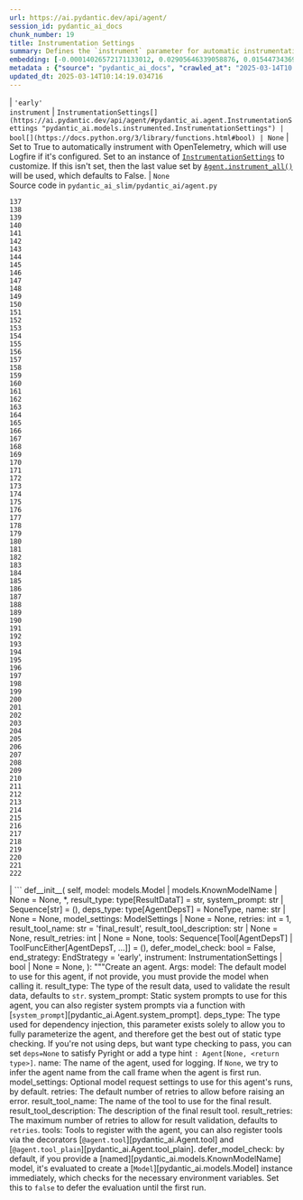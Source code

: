 ```yaml
---
url: https://ai.pydantic.dev/api/agent/
session_id: pydantic_ai_docs
chunk_number: 19
title: Instrumentation Settings
summary: Defines the `instrument` parameter for automatic instrumentation with OpenTelemetry. Setting this to True enables instrumentation, while customization is possible through an instance of `InstrumentationSettings`. If neither is configured, the last set value from `Agent.instrument_all()` is applied, defaulting to False.
embedding: [-0.00014026572171133012, 0.02905646339058876, 0.015447343699634075, -0.04725069925189018, -0.028889352455735207, 0.030727576464414597, 0.017578011378645897, -0.008987450040876865, -0.016241122037172318, 0.03367291018366814, -0.0013329731300473213, -0.03425779938697815, 0.002236418193206191, -0.047292474657297134, -0.014580453746020794, -0.02533823996782303, -0.03066490963101387, -0.003639891277998686, 0.019238678738474846, -0.010904007591307163, 0.039062246680259705, 0.0010444450890645385, 0.0017285567009821534, -0.0010894868755713105, -0.01075778529047966, -0.01857023499906063, 0.009426116943359375, 0.01858067885041237, -0.03697335720062256, -0.03160490840673447, 0.03093646466732025, -0.005619114730507135, -0.025547128170728683, 0.008183227851986885, 0.016857344657182693, -0.024857794865965843, 0.036075133830308914, 0.008292894810438156, -0.04275958240032196, 0.08012983202934265, 0.01669023372232914, -0.031375132501125336, 0.04042002558708191, 0.0433235839009285, -0.04207025095820427, 0.003827891545370221, 0.01655445620417595, 0.05756981670856476, -0.031333353370428085, -0.0008316394523717463, -0.05076003447175026, 0.022100459784269333, 0.013483786955475807, 0.027155574411153793, -0.010011007077991962, -0.022768903523683548, -0.008031782694160938, 0.00802656076848507, -0.030100908130407333, 0.03534402325749397, 0.013661342673003674, -0.01089356280863285, -0.013671786524355412, 0.03902047127485275, -0.015363788232207298, -0.00020366680109873414, -0.017682455480098724, 0.036764468997716904, -0.06254137307405472, 0.0057862261310219765, 0.02032490260899067, -0.018225567415356636, -0.05025869980454445, -0.024711571633815765, -0.06726226955652237, -0.02041890285909176, 0.01843445748090744, 0.05222225561738014, -0.020617347210645676, -0.011645562946796417, -0.007097004912793636, -0.011384451761841774, 0.017766011878848076, 0.014590898528695107, -0.039250247180461884, -0.017410900443792343, -0.03973069414496422, -0.020627791061997414, 0.004410169553011656, -0.06174759566783905, 0.001368223107419908, 0.019656457006931305, 0.019458012655377388, 0.04275958240032196, 0.08848538994789124, 0.026445351541042328, -0.02726001851260662, 0.01046011783182621, 0.015792010352015495, 0.01655445620417595, 0.024816015735268593, -0.00877856183797121, -0.027970241382718086, 0.03574091196060181, -0.014423787593841553, -0.012345341965556145, -0.033171579241752625, -2.2480049665318802e-05, -0.024147571995854378, 0.03047690913081169, -0.06070315092802048, 0.014131342992186546, -0.006674004253000021, -0.005096892360597849, -0.11605874449014664, -0.008663672022521496, -0.014486454427242279, 0.011927563697099686, -0.0012246118858456612, -0.04904714226722717, 0.0036451134365051985, 0.033213354647159576, 0.028262685984373093, 0.005765337031334639, 0.044200919568538666, 0.0021241402719169855, -0.007681894116103649, -0.028931129723787308, -0.025964906439185143, -0.018006233498454094, 0.02078445814549923, 0.025735128670930862, 0.0034988911356776953, 0.006924671120941639, -0.0020562512800097466, -0.031834688037633896, -0.03235691040754318, -0.009744673036038876, -0.0199593473225832, 0.01009456254541874, 0.017901789397001266, -0.0012683480745181441, -0.001993584679439664, 0.0038983915001153946, 0.0031960022170096636, 0.028012018650770187, -0.009029228240251541, 0.009645450860261917, -0.027197351679205894, 0.0423835851252079, 0.001936140120960772, 0.029724908992648125, -0.015687566250562668, -0.03820580244064331, -0.004681725520640612, 0.03674358129501343, 0.0008525283192284405, -0.025212906301021576, 0.06028537452220917, -0.04198669642210007, 0.003843558020889759, 0.040566250681877136, -0.018779123201966286, -0.03062313236296177, -0.016032231971621513, -0.027072018012404442, -0.01949978992342949, -0.0034075023140758276, -0.015008676797151566, -0.029348907992243767, 0.031228909268975258, -0.009279894642531872, -0.01416267640888691, 0.010674228891730309, 0.0033213356509804726, -0.03361024335026741, -0.0707298219203949, -0.020565124228596687, -0.005339725874364376, -0.02579779550433159, -0.04654047638177872, -0.034362245351076126, -0.05180447921156883, 0.013932897709310055, -0.03367291018366814, -0.0026842239312827587, 0.02193334698677063, -0.011165118776261806, 0.024022238329052925, 0.010329562239348888, 0.029202686622738838, -0.02097245864570141, -0.008157116360962391, -0.03292091190814972, -0.0006260143127292395, 0.021996013820171356, 0.04123469442129135, 0.008428672328591347, 0.02358357049524784, 0.04378313943743706, 0.0049193366430699825, -0.020398013293743134, 0.0054833367466926575, -0.01441334281116724, 0.019687790423631668, -0.018455345183610916, 0.02109779231250286, 0.013348008506000042, -0.010481007397174835, 0.013504675589501858, 0.0042900582775473595, -0.08965516835451126, 0.03699424862861633, -0.013389786705374718, -0.019802680239081383, 0.04716714099049568, -0.0434071384370327, -0.01135311834514141, -0.018538901582360268, 0.00360333570279181, -0.020241346210241318, -0.00720667140558362, 0.006042114924639463, -0.06078670546412468, -0.012481119483709335, 0.007399893831461668, -0.021264903247356415, -0.019071567803621292, 0.002840890781953931, 0.04219558462500572, -0.04532891884446144, -0.01427756529301405, -0.0012148203095421195, -0.009687229059636593, 0.04378313943743706, 0.007624449674040079, 0.030644020065665245, 0.020377125591039658, 0.03104090876877308, -0.03371468931436539, -0.00019746541511267424, 0.0018134178826585412, -0.0048671141266822815, 0.00046869475045241416, -0.005984670482575893, 0.023207571357488632, 0.01023034006357193, -0.04620625451207161, 0.019416235387325287, 0.015760676935315132, 0.06575826555490494, -0.04290580749511719, 0.011071118526160717, -0.005049892235547304, 0.007765449583530426, 0.020721791312098503, -0.02013690210878849, -0.06768004596233368, -0.05401870235800743, -0.016544010490179062, 0.026320017874240875, -0.0034962801728397608, 0.0062666707672178745, -0.0077027827501297, 0.019792234525084496, 0.007634893991053104, -0.008214561268687248, -0.004169947002083063, 0.0033396133221685886, -0.01971912384033203, 0.02786579541862011, -0.023876015096902847, 0.01944756880402565, -0.04674936458468437, -0.029766686260700226, 0.0039375582709908485, 0.028576018288731575, 0.02606935054063797, 0.0038957803044468164, -0.03196002170443535, -0.040252916514873505, -0.01760934479534626, 0.05117781087756157, 0.007175337988883257, 0.001064681215211749, 0.013442008756101131, -0.0028382795862853527, -0.031563133001327515, -0.027385352179408073, 0.06947649270296097, 0.026591572910547256, 0.023688016459345818, 0.020335346460342407, -0.002801724011078477, 0.008292894810438156, -0.05305781215429306, -0.02032490260899067, 0.002446612808853388, 0.0018525845371186733, -0.03212713077664375, 0.04704180732369423, 0.04315647482872009, 0.03741202503442764, 0.00764533830806613, 0.0026555017102509737, 0.036534689366817474, -0.0024022238794714212, -0.01925956830382347, 0.0548124797642231, -0.034278690814971924, 0.03196002170443535, 0.04975736513733864, -0.03737024590373039, -0.04336536303162575, 0.029871130362153053, -0.0007147921132855117, 0.03379824385046959, -0.004357947502285242, -0.005394559353590012, 0.009661117568612099, -0.07595205307006836, -0.030309798195958138, -0.015311566181480885, 0.006120448466390371, -0.03580357879400253, 0.021808015182614326, 0.006856782361865044, -0.018507568165659904, -0.04298936203122139, 0.010240784846246243, -0.0036451134365051985, -0.03494713455438614, -0.01760934479534626, -0.017755568027496338, 0.0618729293346405, -0.030080020427703857, -0.0013851954136043787, -0.015781566500663757, 0.03941735997796059, 0.04833691939711571, -0.056024037301540375, -0.02771957404911518, -0.0378715805709362, 0.006251004058867693, -0.025066683068871498, 0.027928462252020836, 0.012334897182881832, 0.018424011766910553, -0.022372014820575714, 0.027239128947257996, 0.02339557185769081, 0.0017468344885855913, -0.007368560414761305, 0.006475559901446104, 0.0027573350816965103, -0.045997362583875656, -0.005311003420501947, 0.01723334565758705, -0.04275958240032196, -0.004083780571818352, -0.0640871524810791, 0.031333353370428085, 0.015645788982510567, 0.0002194966800743714, -0.053266700357198715, 0.010945784859359264, 0.002822612877935171, -0.011603785678744316, -0.06467204540967941, 0.04027380421757698, 0.027072018012404442, -0.008277228102087975, -0.05673426017165184, -0.020680014044046402, -0.005008114501833916, -0.059658706188201904, 0.004065502900630236, -0.01585467718541622, 0.01756756752729416, 0.04033647105097771, 0.08372272551059723, -0.00532144820317626, -0.0013525563990697265, 0.005431114695966244, 0.02565157227218151, 0.020293569192290306, 0.041172027587890625, 0.01385978702455759, -0.008089227601885796, 0.03789246827363968, 0.03283735364675522, -0.06224893033504486, -0.008324227295815945, 0.01609489880502224, -0.019301345571875572, 0.023604460060596466, 0.0054206703789532185, -0.004031558055430651, 0.037036024034023285, -0.007311115972697735, -0.018215123564004898, 0.004206502810120583, 0.011969340965151787, 0.015384676866233349, 0.02717646211385727, -0.008590561337769032, 0.06132981926202774, 0.02147379145026207, 0.02464890480041504, -0.013588231056928635, 0.08084005117416382, -0.011958897113800049, 0.021808015182614326, 0.017202012240886688, -0.017390010878443718, -0.03640935570001602, 0.004316169768571854, -0.014152231626212597, 0.048754699528217316, 0.023834237828850746, -0.02331201545894146, -0.05105247721076012, 0.021578237414360046, 0.016899121925234795, -0.05314137041568756, -0.012564674951136112, 0.020356236025691032, 0.013473342172801495, 0.0027599462773650885, 0.012940675020217896, 0.02542179450392723, -0.002989724278450012, 0.03576180338859558, -0.0036372800823301077, -0.004109891597181559, -0.029265353456139565, -0.044618695974349976, -0.014538676477968693, 0.018361344933509827, 0.03594980016350746, 0.0050159478560090065, -0.02385512739419937, 0.03193913400173187, 0.06960182636976242, -0.025442684069275856, 0.012637786567211151, -0.019207345321774483, -0.018048012629151344, -0.00025180919328704476, -0.004890614189207554, -0.030184464529156685, -0.008235449902713299, -0.024669794365763664, 0.027364462614059448, 0.027009351179003716, -0.06341870874166489, 0.05080180987715721, 0.040712472051382065, 0.023103127256035805, 0.018131567165255547, 0.05899026244878769, -0.02350001595914364, -0.010084117762744427, 0.03158402070403099, -0.0297457966953516, 0.025776905938982964, -0.024335572496056557, -0.029996464028954506, -0.05435292422771454, 0.012951119802892208, 0.00793256051838398, -0.014371565543115139, 0.00912322849035263, -0.004407558590173721, 0.0006198129267431796, -0.016763344407081604, -0.021170902997255325, 0.015687566250562668, 0.040106695145368576, -0.03705691173672676, 0.03876980394124985, -0.05573159083724022, 0.03112446516752243, 0.04578847438097, -0.03785069286823273, 0.012261785566806793, -0.02629912830889225, -0.006313670892268419, 0.0002472397463861853, 0.004360558465123177, 0.05314137041568756, 0.035281356424093246, 0.0525982566177845, -0.006193559616804123, 0.07244271785020828, -0.0022194460034370422, 0.024210238829255104, 0.006982115563005209, -0.05886492878198624, -0.003180335508659482, -0.0014896398643031716, 0.014726676046848297, -0.0007010838016867638, 0.040023136883974075, -0.023458238691091537, -0.009384339675307274, -0.03791335970163345, 0.0343831330537796, -0.04649869725108147, 0.05197158828377724, -0.030790243297815323, 0.029850242659449577, 0.017212456092238426, 0.008188449777662754, 0.012460230849683285, -0.023332905024290085, 0.0228106826543808, 0.02220490388572216, -0.025588905438780785, -0.007525227032601833, 0.020481569692492485, -0.008747228421270847, -0.04200758412480354, 0.017943566665053368, 0.007734116166830063, -0.00954100675880909, -0.013389786705374718, -0.03672268986701965, -0.032294243574142456, 0.00013398272858466953, 0.00598989287391305, -0.005070781335234642, -0.0009021394653245807, -0.0018930567894130945, -0.022267570719122887, 0.03177202120423317, 0.032524023205041885, 0.04390847310423851, -0.036764468997716904, -0.029724908992648125, -0.027886684983968735, 0.04574669525027275, -0.020512903109192848, -0.027072018012404442, -0.011833563446998596, 0.017525790259242058, 0.020084679126739502, 0.00747300498187542, 0.006449448876082897, -0.005292725749313831, 0.02782401815056801, 0.01636645570397377, -0.0005953337531536818, -0.026445351541042328, 0.014308898709714413, 0.007995227351784706, -0.01360912062227726, 0.012627341784536839, 0.011687341146171093, -0.028074685484170914, 0.0019100290955975652, -0.009447006508708, -0.0070761158131062984, -0.006355448625981808, 0.0060160038992762566, 0.009520117193460464, 0.005368447862565517, 0.006167448591440916, -0.014580453746020794, -0.01697223260998726, -0.0014400287764146924, -0.01894623413681984, -0.009969228878617287, 0.000765708857215941, -6.617539474973455e-05, 0.010914451442658901, 0.01697223260998726, -0.03885335847735405, -0.02993379719555378, 0.011896230280399323, -0.006496448535472155, -0.0010366118513047695, 0.025129349902272224, 0.005995115265250206, 0.01243934128433466, 0.0014269731473177671, -0.03987691551446915, 0.029599575325846672, 0.010303451679646969, -0.016251565888524055, -0.01916556805372238, -0.011760451830923557, 0.0332760214805603, -0.009661117568612099, -0.052347589284181595, 0.004026336129754782, 0.004185613710433245, 0.003256057621911168, -0.01999068073928356, 0.013201786205172539, 0.047292474657297134, 0.006365892942994833, -0.026675129309296608, 0.046039141714572906, -0.005634781438857317, -0.032336022704839706, 0.04012758284807205, 0.025233794003725052, -0.05084358900785446, -0.023750683292746544, 0.01439245417714119, 0.018465790897607803, -0.011718674562871456, -0.0009230283903889358, 0.014674453996121883, 0.0388115830719471, 0.004848836455494165, 0.018142012879252434, 0.060076482594013214, -0.02955779805779457, 0.0044441139325499535, 0.02041890285909176, -0.02266445942223072, 0.03732847049832344, -0.009415673092007637, -0.019854901358485222, -0.03425779938697815, -0.009065783582627773, -0.019938457757234573, 0.0481698103249073, -0.0503004789352417, 0.001985751325264573, 0.008543561212718487, 0.03377735614776611, -0.04386669397354126, -0.026090240105986595, 0.01098756305873394, -0.003143779933452606, -0.02943246439099312, -0.010272118262946606, 0.006757560186088085, 0.011269562877714634, -0.00023695849813520908, -0.007452115882188082, -0.02809557504951954, -0.0028565574903041124, -0.012585563585162163, 0.02087845839560032, 0.02694668434560299, -0.03160490840673447, -0.005713114980608225, 0.005504225846379995, 0.01163511909544468, -0.017713788896799088, 0.03329690918326378, 0.024795128032565117, 0.006799337919801474, -0.0024596683215349913, -0.020471123978495598, 0.03177202120423317, -0.03599157929420471, 0.024398239329457283, 0.017588455229997635, 0.013442008756101131, 0.023228459060192108, 0.048253364861011505, 0.027531573548913002, 0.02220490388572216, 0.016940901055932045, -0.008856894448399544, -0.01340023148804903, -0.007029115688055754, -0.01595912128686905, 0.017630234360694885, -0.020168235525488853, 0.013045120052993298, 0.028116462752223015, -0.043240029364824295, -0.027134684845805168, 0.018549345433712006, 0.018089789897203445, -0.04486936330795288, -0.03720313683152199, 0.029850242659449577, 0.04520358517765999, -0.025714239105582237, 0.011457563377916813, -0.013421120122075081, 0.006846338044852018, -0.004626892041414976, -0.0031646688003093004, -0.02955779805779457, -0.020429346710443497, 0.02552623860538006, 0.02629912830889225, -0.004767891950905323, -0.018789568915963173, 0.0017611955991014838, -0.024252016097307205, -0.05155381187796593, -0.040900472551584244, -0.0040393914096057415, 0.000373062735889107, 0.010606340132653713, -0.0013525563990697265, -0.009504450485110283, -0.044117361307144165, 0.023834237828850746, 0.019102901220321655, -0.0239595714956522, -0.009086673147976398, 0.010282562114298344, -0.010799562558531761, 0.009838673286139965, -0.019510235637426376, 0.009713339619338512, 0.018998457118868828, 0.0548124797642231, -0.005368447862565517, -0.0075513385236263275, -0.020481569692492485, 0.0054258923046290874, -0.032628465443849564, 0.012136452831327915, 0.02469068393111229, -0.015332454815506935, 0.0012422369327396154, 0.017713788896799088, -0.007044782396405935, -0.01581289991736412, -0.010841340757906437, -0.00038415996823459864, 0.033401355147361755, -0.005791448522359133, 0.0014530842890962958, -0.00604733731597662, -0.03728669136762619, 0.00737900473177433, -0.0062092263251543045, 0.012773564085364342, -0.0010039728367701173, 0.014768454246222973, 0.006731448695063591, 0.02235112525522709, -0.024440016597509384, -0.009039673022925854, 0.024168459698557854, 0.03760002553462982, -0.0014374175807461143, 0.03916669264435768, -0.031521353870630264, 0.003854002570733428, -0.03300446644425392, 0.019980235025286674, -0.020084679126739502, 0.04787736386060715, -0.0108726741746068, -0.03590802475810051, -0.04046180471777916, -0.0036868914030492306, 0.00014744627696927637, -0.02671690657734871, 0.01121734082698822, 0.037349358201026917, -0.012773564085364342, 0.0034388357307761908, 0.03379824385046959, 0.006736671086400747, -0.012815342284739017, -0.004955891985446215, -0.0200429018586874, 0.004454558715224266, -0.004786169622093439, 0.009964006952941418, -0.020711347460746765, -0.04039913788437843, -0.001551000983454287, -0.03716135770082474, -0.03246135637164116, -0.021066458895802498, 0.0007363338372670114, 0.026361795142292976, -0.019437124952673912, 0.027009351179003716, 0.06642670929431915, -0.01552045438438654, 0.0014961676206439734, -0.012481119483709335, -0.041777804493904114, -0.018361344933509827, -0.035281356424093246, 0.034508466720581055, 0.0015953899128362536, 0.015384676866233349, 0.013556897640228271, -0.019092457368969917, -0.012397564016282558, -0.04725069925189018, -0.0009191117133013904, 0.000747431069612503, -0.00013047404354438186, 0.0296622421592474, -0.04654047638177872, -0.013327119871973991, 0.003274335525929928, -0.01835090108215809, -0.01682601124048233, -0.03590802475810051, 0.04353247210383415, 0.016909567639231682, -0.015447343699634075, 0.02069045789539814, 0.0031542242504656315, -0.04399202764034271, 0.010303451679646969, 0.010648118332028389, 0.015113120898604393, -0.033902689814567566, 0.007488671690225601, -0.06768004596233368, 0.009969228878617287, -0.007901227101683617, -0.010340007022023201, -0.014006009325385094, 0.0064598931930959225, 0.02040845714509487, -0.030309798195958138, -0.002079751342535019, -0.01797490008175373, -0.009530561976134777, 0.007681894116103649, -0.020805347710847855, 0.04574669525027275, 0.014632676728069782, 0.01824645698070526, 0.02431468293070793, -0.0009386950405314565, 0.007833338342607021, 0.014893787913024426, 0.044159140437841415, 0.0435742512345314, -0.0015940844314172864, -0.007880338467657566, -0.019458012655377388, 0.027322685346007347, -0.012063341215252876, 0.040712472051382065, 0.019207345321774483, 0.00578100373968482, 0.007739338558167219, 0.006000337190926075, -0.019760901108384132, 0.050592921674251556, -0.046832919120788574, -0.017870455980300903, -0.0023917793296277523, 0.02726001851260662, -0.004692169837653637, 0.009812561795115471, 0.005389336962252855, -0.010277340188622475, -0.03484268859028816, -0.0017846956616267562, -0.0160844549536705, -0.0013799731386825442, -0.0022194460034370422, -0.023437349125742912, -0.03398624435067177, 0.02652890607714653, -0.02840890735387802, -0.020857568830251694, -0.019917568191885948, 0.008063116110861301, -0.01848667860031128, 0.031061798334121704, -0.0042900582775473595, -0.019980235025286674, 0.02552623860538006, -0.021369347348809242, 0.018455345183610916, -0.010512339882552624, -0.04695825278759003, 0.009379117749631405, -0.014173120260238647, 0.015541343949735165, 0.0007865977240726352, 0.053726259618997574, 0.025693349540233612, -0.002707723993808031, 0.02189156971871853, -0.025400904938578606, -0.02932802028954029, 0.014288009144365788, -0.03674358129501343, 0.017901789397001266, 0.016470899805426598, 0.0240013487637043, 0.03304624557495117, 0.005697448272258043, 0.004619058687239885, 0.033171579241752625, -0.006715782452374697, 0.0228106826543808, -0.001146278576925397, -0.02074268087744713, -0.005916781723499298, 0.044994696974754333, 0.002455751644447446, 0.026508018374443054, -0.028262685984373093, 0.03674358129501343, -0.031876467168331146, -0.027782240882515907, 0.0682649314403534, -0.024293793365359306, -0.014987788163125515, 0.00665311561897397, -0.012972008436918259, 0.03264935687184334, 0.008068338967859745, 0.0015170566039159894, 0.005833226256072521, -0.02339557185769081, -0.004908892326056957, -0.01328534260392189, -0.033860910683870316, -0.027552463114261627, 0.0047652809880673885, 0.005744448397308588, -0.021212680265307426, 0.015489120967686176, -0.0285969078540802, 0.012021563947200775, 0.03177202120423317, -0.07047915458679199, -0.011697785928845406, -0.04303114116191864, 0.0028382795862853527, -0.012157341465353966, 0.015134010463953018, -0.016157565638422966, -0.03998136147856712, 0.00018604178330861032, 0.020565124228596687, -0.0331089124083519, 0.005619114730507135, 0.0048671141266822815, -0.03112446516752243, -0.017316900193691254, 0.008564449846744537, -0.007969116792082787, -0.0354902446269989, 8.822705240163486e-06, -0.022768903523683548, -0.026194684207439423, -0.044994696974754333, -0.039709802716970444, -0.015259343199431896, 0.03711957857012749, 0.004371002782136202, -0.016805121675133705, 0.005431114695966244, -0.006496448535472155, -0.012721342034637928, -0.025400904938578606, -0.00834511686116457, -0.02878490835428238, -0.01834045723080635, -0.015927787870168686, 0.001252028625458479, -0.016993122175335884, 0.02473246119916439, 0.02817912958562374, 0.00021460083371493965, -0.002547140698879957, -0.06872449070215225, 0.05610759183764458, -0.007285004947334528, 0.029390687122941017, -0.028847575187683105, 0.0064598931930959225, 0.020512903109192848, -0.0011377923656255007, -0.006929893512278795, -0.002919224090874195, -0.004117724951356649, 0.01697223260998726, 0.02166179195046425, -0.031876467168331146, -0.0377044677734375, -0.001493556541390717, -0.012334897182881832, 0.00665311561897397, 0.035469356924295425, 0.0046686697751283646, -0.0048096696846187115, -0.02538001723587513, 0.017118455842137337, -0.00589589262381196, -0.01418356504291296, 0.010601118206977844, 0.051470257341861725, 0.02074268087744713, 0.02327023819088936, 0.0012304869014769793, -0.023520903661847115, -0.015604010783135891, -0.026633350178599358, -0.030790243297815323, -0.015322010032832623, 0.0034414466936141253, 0.021317124366760254, 0.00616222620010376, -0.03697335720062256, 0.02189156971871853, -0.05640003830194473, -0.013556897640228271, -0.01632467843592167, -0.027239128947257996, -0.016794677823781967, 0.0017455288907513022, 0.007744560483843088, -0.010601118206977844, 0.006585226394236088, 0.024983128532767296, 0.0154055655002594, 0.007232782430946827, -0.02235112525522709, -0.0006743199191987514, -0.0060943374410271645, -0.0017559734405949712, 0.05769515037536621, -0.0038748914375901222, 0.013180897571146488, 0.012512452900409698, -0.012303563766181469, -0.005566892679780722, 0.001955723622813821, 0.01100845169275999, -0.02041890285909176, -0.012084229849278927, 0.01454912032932043, 0.042738694697618484, 0.032440464943647385, 0.05163736641407013, 0.027552463114261627, -0.03189735487103462, 0.002129362430423498, 0.0048227254301309586, 0.0011397507041692734, -0.035699136555194855, 0.017755568027496338, -0.011624674312770367, 0.05769515037536621, 0.023458238691091537, -0.018685122951865196, 0.002590223914012313, -0.0020680013112723827, 0.025275573134422302, 0.004509391728788614, 0.03904135897755623, -0.03212713077664375, -0.038957804441452026, 0.02606935054063797, 0.013170452788472176, -0.01723334565758705, 0.02575601637363434, -0.01673201099038124, -0.013932897709310055, 0.032440464943647385, 0.022372014820575714, 0.013327119871973991, -0.01737956702709198, -0.02247645892202854, -0.043198250234127045, 0.015917344018816948, 0.003237779950723052, -0.03461291268467903, -0.02270623669028282, -0.014110453426837921, -0.034550245851278305, 0.0387280248105526, -0.02170356921851635, -0.04620625451207161, -0.02763601765036583, 0.009295561350882053, 0.007880338467657566, 0.028952019289135933, 0.031228909268975258, -0.02239290438592434, 0.010272118262946606, 0.01994890160858631, -0.0057026706635952, 0.016157565638422966, 0.020074235275387764, -0.00804744940251112, -0.012428897432982922, 0.027113795280456543, -0.0045355032198131084, -0.04495291784405708, -0.0020575569942593575, 0.0015927788335829973, 0.007990005426108837, 0.003263890976086259, -0.030873797833919525, -0.004762670025229454, -0.0032847800757735968, -0.07937783002853394, -0.00811533909291029, 0.013243564404547215, -0.03574091196060181, 0.024523571133613586, 0.006658337544649839, -0.031228909268975258, 0.011812674812972546, -0.02694668434560299, 0.001389112090691924, -0.0022781959269195795, 0.02993379719555378, 0.04407558590173721, -0.018058456480503082, -0.014037342742085457, -0.03350580111145973, 9.351047629024833e-05, -0.003172502154484391, 0.010799562558531761, -0.0027965018525719643, 0.0211500134319067, 0.004927169997245073, 0.009018783457577229, 0.007446893956512213, -0.02648712880909443, -0.008924784138798714, -0.07482405006885529, -0.022998681291937828, -0.02105601318180561, -0.01135311834514141, 0.01232445240020752, -0.005561670288443565, -0.03858180344104767, 0.00444933632388711, -0.003822669154033065, -0.01628289930522442, 0.007159671280533075, -0.022037792950868607, 0.03465468809008598, 0.00033487522159703076, 0.043657805770635605, -0.0037051690742373466, -0.04023202508687973, 0.01816290058195591, 0.018330011516809464, -0.008977006189525127, 0.03250313177704811, 0.013337564654648304, -0.005775781814008951, -0.0046112253330647945, -0.025212906301021576, 0.012773564085364342, 0.019604235887527466, 0.01416267640888691, 0.013828453607857227, 0.007974338717758656, -0.006214448716491461, -0.0503840334713459, 0.014131342992186546, -0.008757672272622585, 0.04142269492149353, 0.029599575325846672, -0.02201690338551998, -0.013577787205576897, 0.01870601251721382, 0.00473655853420496, 0.005922004114836454, -0.04019024968147278, 0.005572114605456591, 0.024335572496056557, 0.03070668689906597, -0.009958784095942974, 0.031876467168331146, -0.018403124064207077, -0.0480026975274086, 0.012021563947200775, 0.015217565931379795, -0.006726226769387722, -0.01858067885041237, 0.016147121787071228, 0.015781566500663757, 0.004462392069399357, -0.007963893935084343, -0.02542179450392723, -0.00424044718965888, 0.02087845839560032, 0.00033944466849789023, -0.03145868703722954, 0.01167689636349678, 0.0028643908444792032, 0.0015953899128362536, 0.0038331137038767338, 0.008935227990150452, -0.02018912509083748, -0.03678535670042038, -0.03862358257174492, -0.008303338661789894, 0.027552463114261627, 0.02579779550433159, 0.03544846922159195, -0.007211893796920776, -0.013598675839602947, 0.002446612808853388, 0.035156022757291794, 0.0014256676658988, -0.005002892110496759, 0.03851913660764694, -0.003827891545370221, 0.022267570719122887, 0.08940450102090836, -0.009410451166331768, 0.00969767291098833, 0.019604235887527466, -0.010287784971296787, -0.008736783638596535, -0.003945391625165939, 0.004733947571367025, -0.03145868703722954, 0.01211556326597929, 0.044200919568538666, 0.007290226873010397, -0.01913423463702202, -0.024335572496056557, -0.008914339356124401, -0.016993122175335884, -0.028388019651174545, 0.015248899348080158, -0.006867226678878069, -0.009003116749227047, 0.026654239743947983, 0.012397564016282558, 0.008073560893535614, 0.015980010852217674, 0.031187132000923157, 0.022748015820980072, 0.026006683707237244, -0.00977078452706337, -0.013577787205576897, -0.004543336573988199, 0.02166179195046425, 0.021620014682412148, -0.002352612791582942, 0.009133672341704369, 0.039104025810956955, -0.04261336103081703, 0.020586013793945312, -0.011154673993587494, 0.01009456254541874, 0.026215573772788048, 0.003556335810571909, 0.031876467168331146, 0.02726001851260662, -0.003979336004704237, 0.0020484179258346558, -0.0046556140296161175, -0.010810007341206074, -0.0017220289446413517, 0.016397789120674133, -0.027427129447460175, -0.037767134606838226, 0.01000056229531765, -0.011280007660388947, -0.004002836067229509, -0.023750683292746544, -0.0018421401036903262, 0.006914226803928614, 0.00621967064216733, -0.03012179769575596, -0.0020666958298534155, -0.03578269109129906, 0.013598675839602947, -0.015301121398806572, -0.0009373895009048283, -0.0308111310005188, 0.006486004218459129, -0.01299289707094431, 0.0251084603369236, -0.018507568165659904, -0.021724458783864975, -0.0037626135163009167, -0.027740463614463806, 0.003786113578826189, 0.016199344769120216, -0.012303563766181469, -0.019280457869172096, -0.024064015597105026, 0.026215573772788048, -0.0034336133394390345, 0.012648230418562889, 0.025860462337732315, 0.003585058031603694, -0.022142237052321434, 0.007755005266517401, -0.027239128947257996, 0.0022899459581822157, -0.033401355147361755, 0.00967678427696228, -0.020512903109192848, 0.003989780321717262, 0.0026568074245005846, 0.0033108911011368036, 0.0003182293730787933, 0.008590561337769032, -0.03089468739926815, -0.007692338433116674, 0.012449786067008972, 0.023896904662251472, 0.011802230030298233, 0.025212906301021576, -0.006893337704241276, 0.03586624562740326, -0.0026359183248132467, 0.013045120052993298, -0.003305668942630291, 0.04578847438097, 0.015917344018816948, 0.028972908854484558, 0.007217115722596645, 0.010611562989652157, -0.027134684845805168, -0.0035928913857787848, -0.0021045568864792585, 0.029808463528752327, -0.004924559034407139, -0.015656232833862305, -0.00923811737447977, -0.02097245864570141, -0.01156200747936964, -0.017713788896799088, -0.03158402070403099, -0.018549345433712006, -0.013619564473628998, 0.010454895906150341, -0.0046556140296161175, 0.013442008756101131, 0.03315068781375885, -0.013567342422902584, -0.012867564335465431, 0.027468906715512276, 0.0016567511484026909, -0.001802973449230194, -0.012460230849683285, 0.032983578741550446, -0.02441912703216076, -0.029599575325846672, 0.02220490388572216, 0.005859337281435728, -0.010966673493385315, 0.017504900693893433, -0.01617845520377159, 0.002783446339890361, 0.022142237052321434, -0.0014478621305897832, -0.017316900193691254, 0.03534402325749397, -0.029599575325846672, 0.038832470774650574, 0.01296156458556652, 0.03166757524013519, -0.028158240020275116, -0.008413005620241165, 0.026967573910951614, 0.03269113227725029, -0.016544010490179062, 0.03517691045999527, -0.03854002431035042, -0.006721004378050566, 0.026215573772788048, -0.0020771403796970844, 0.003572002286091447, 0.035427577793598175, 0.039333805441856384, 0.03062313236296177, 0.009342561475932598, -0.005203947890549898, -0.061538707464933395, -0.03258669003844261, 0.0171915665268898, 0.034821800887584686, -0.018256900832057, -0.022560015320777893, 0.05944981798529625, -0.03296268731355667, 0.0022586125414818525, -0.01885223388671875, 0.0006952087860554457, -0.004243058152496815, -0.0043031140230596066, -0.007525227032601833, 0.024711571633815765, 0.016794677823781967, 0.026591572910547256, -0.032753799110651016, -0.006752337794750929, 0.004044613800942898, 0.009572339244186878, 0.015050454065203667, -0.02077401429414749, -0.012418452650308609, 0.016335122287273407, -0.00045629197848029435, 0.0004954586620442569, 0.004360558465123177, 0.038038693368434906, 0.008183227851986885, 0.010924896225333214, -0.011990230530500412, -0.03367291018366814, -0.014194009825587273, -0.0424671396613121, 0.03237779811024666, 0.008162339217960835, -0.03296268731355667, -1.6717242033337243e-05, 0.013107786886394024, -0.015551787801086903, -0.00811533909291029, -0.02583957277238369, 0.0017194178653880954, -0.0434906966984272, 0.0080213388428092, 0.02851335145533085, 0.012376674450933933, -0.025630684569478035, 0.016157565638422966, 0.03617957979440689, -0.0016423900378867984, 0.010528006590902805, 0.011060673743486404, -0.006564337760210037, 0.018371790647506714, -0.018831346184015274, 0.03964713588356972, -0.027761351317167282, 0.016533566638827324, 0.0002651911345310509, 0.0031333353836089373, 0.01977134682238102, -0.03323424607515335, -0.025776905938982964, -0.021620014682412148, -0.019322235137224197, 0.025484461337327957, 0.022915126755833626, -0.0074938940815627575, 0.00566611485555768, -2.8293856303207576e-05, -0.014256675727665424, -0.05610759183764458, 0.019228234887123108, 0.01420445367693901, -0.010340007022023201, 0.040211137384176254, -0.03116624243557453, 0.02262268215417862, 0.009447006508708, -0.011280007660388947, -0.037265803664922714, -0.03672268986701965, 0.033443134278059006, 0.005864559672772884, 0.00045433363993652165, 0.04399202764034271, 0.007781116291880608, 0.03333868831396103, -0.02258090302348137, -0.0319182425737381, 0.018256900832057, 0.03108268789947033, -0.014444676227867603, 0.01982356794178486, -0.026466239243745804, 0.027072018012404442, -0.0027965018525719643, 0.017734678462147713, 0.017139345407485962, -0.0228106826543808, -0.007013448979705572, 0.024753348901867867, 0.016011344268918037, -0.01276311930269003, 0.014570009894669056, -0.030999131500720978, -0.003506724489852786, -0.017964456230401993, 0.008010894060134888, 0.01450734306126833, -0.015395121648907661, -0.0389786921441555, -0.0193640124052763, 0.014455121010541916, 0.021599125117063522, 0.027782240882515907, -0.0035955023486167192, 0.014246231876313686, -0.021724458783864975, -0.02828357368707657, 0.02496223896741867, -0.016168011352419853, 0.018998457118868828, -0.011468007229268551, 0.004773114342242479, 0.0030680575873702765, 0.012428897432982922, -0.011969340965151787, 0.022100459784269333, 0.025776905938982964, -0.020794901996850967, 0.03047690913081169, 0.01475800946354866, -0.00604733731597662, 0.012136452831327915, 0.03260757774114609, -0.03686891496181488, -0.018768679350614548, -0.006130892783403397, -0.025275573134422302, 0.022685348987579346, 0.010214673355221748, 0.013212230987846851, -0.003984558396041393, -0.025672461837530136, 0.029954686760902405, 0.005869781598448753, -0.028576018288731575, -0.0019400567980483174, -0.02625735104084015, -0.03256579861044884, -0.02143201418220997]
metadata : {"source": "pydantic_ai_docs", "crawled_at": "2025-03-14T10:14:19.033181", "url_path": "/api/agent/", "chunk_size": 3635}
updated_dt: 2025-03-14T10:14:19.034716
---
```

|  `'early'`  
`instrument` |  `InstrumentationSettings[](https://ai.pydantic.dev/api/agent/#pydantic_ai.agent.InstrumentationSettings "pydantic_ai.models.instrumented.InstrumentationSettings") | bool[](https://docs.python.org/3/library/functions.html#bool) | None` |  Set to True to automatically instrument with OpenTelemetry, which will use Logfire if it's configured. Set to an instance of [`InstrumentationSettings`](https://ai.pydantic.dev/api/agent/#pydantic_ai.agent.InstrumentationSettings) to customize. If this isn't set, then the last value set by [`Agent.instrument_all()`](https://ai.pydantic.dev/api/agent/#pydantic_ai.agent.Agent.instrument_all) will be used, which defaults to False. |  `None`  
Source code in `pydantic_ai_slim/pydantic_ai/agent.py`
```
137
138
139
140
141
142
143
144
145
146
147
148
149
150
151
152
153
154
155
156
157
158
159
160
161
162
163
164
165
166
167
168
169
170
171
172
173
174
175
176
177
178
179
180
181
182
183
184
185
186
187
188
189
190
191
192
193
194
195
196
197
198
199
200
201
202
203
204
205
206
207
208
209
210
211
212
213
214
215
216
217
218
219
220
221
222
```
| ```
def__init__(
  self,
  model: models.Model | models.KnownModelName | None = None,
  *,
  result_type: type[ResultDataT] = str,
  system_prompt: str | Sequence[str] = (),
  deps_type: type[AgentDepsT] = NoneType,
  name: str | None = None,
  model_settings: ModelSettings | None = None,
  retries: int = 1,
  result_tool_name: str = 'final_result',
  result_tool_description: str | None = None,
  result_retries: int | None = None,
  tools: Sequence[Tool[AgentDepsT] | ToolFuncEither[AgentDepsT, ...]] = (),
  defer_model_check: bool = False,
  end_strategy: EndStrategy = 'early',
  instrument: InstrumentationSettings | bool | None = None,
):
"""Create an agent.
  Args:
    model: The default model to use for this agent, if not provide,
      you must provide the model when calling it.
    result_type: The type of the result data, used to validate the result data, defaults to `str`.
    system_prompt: Static system prompts to use for this agent, you can also register system
      prompts via a function with [`system_prompt`][pydantic_ai.Agent.system_prompt].
    deps_type: The type used for dependency injection, this parameter exists solely to allow you to fully
      parameterize the agent, and therefore get the best out of static type checking.
      If you're not using deps, but want type checking to pass, you can set `deps=None` to satisfy Pyright
      or add a type hint `: Agent[None, <return type>]`.
    name: The name of the agent, used for logging. If `None`, we try to infer the agent name from the call frame
      when the agent is first run.
    model_settings: Optional model request settings to use for this agent's runs, by default.
    retries: The default number of retries to allow before raising an error.
    result_tool_name: The name of the tool to use for the final result.
    result_tool_description: The description of the final result tool.
    result_retries: The maximum number of retries to allow for result validation, defaults to `retries`.
    tools: Tools to register with the agent, you can also register tools via the decorators
      [`@agent.tool`][pydantic_ai.Agent.tool] and [`@agent.tool_plain`][pydantic_ai.Agent.tool_plain].
    defer_model_check: by default, if you provide a [named][pydantic_ai.models.KnownModelName] model,
      it's evaluated to create a [`Model`][pydantic_ai.models.Model] instance immediately,
      which checks for the necessary environment variables. Set this to `false`
      to defer the evaluation until the first run.